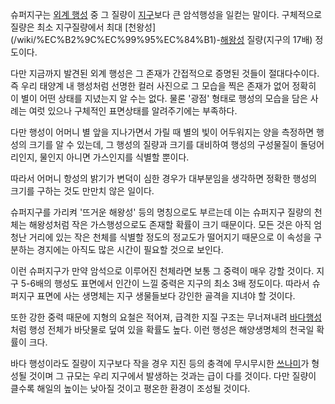 슈퍼지구는 [외계 행성](%EC%99%B8%EA%B3%84%20%ED%96%89%EC%84%B1.md) 중 그 질량이
[지구](%EC%A7%80%EA%B5%AC.md)보다 큰 암석행성을 일컫는 말이다. 구체적으로 질량은 최소 지구질량에서 최대 [천왕성]
(/wiki/%EC%B2%9C%EC%99%95%EC%84%B1)-[해왕성](%ED%95%B4%EC%99%95%EC%84%B1.md)
질량(지구의 17배) 정도이다.

다만 지금까지 발견된 외계 행성은 그 존재가 간접적으로 증명된 것들이 절대다수이다. 즉 우리 태양계 내 행성처럼 선명한 컬러 사진으로 그
모습을 찍은 존재가 없어 정확히 이 별이 어떤 상태를 지녔는지 알 수는 없다. 물론 '광점' 형태로 행성의 모습을 담은 사례는 여럿 있으나
구체적인 표면상태를 알려주기에는 부족하다.

다만 행성이 어머니 별 앞을 지나가면서 가릴 때 별의 빛이 어두워지는 양을 측정하면 행성의 크기를 알 수 있는데, 그 행성의 질량과 크기를
대비하여 행성의 구성물질이 돌덩어리인지, 물인지 아니면 가스인지를 식별할 뿐이다.

따라서 어머니 항성의 밝기가 변덕이 심한 경우가 대부분임을 생각하면 정확한 행성의 크기를 구하는 것도 만만치 않은 일이다.

슈퍼지구를 가리켜 '뜨거운 해왕성' 등의 명칭으로도 부르는데 이는 슈퍼지구 질량의 천체는 해왕성처럼 작은 가스행성으로도 존재할 확률이 크기
때문이다. 모든 것은 아직 엄청난 거리에 있는 작은 천체를 식별할 정도의 정교도가 떨어지기 때문으로 이 속성을 구분하는 경지에는 아직도 많은
시간이 필요할 것으로 보인다.

이런 슈퍼지구가 만약 암석으로 이루어진 천체라면 보통 그 중력이 매우 강할 것이다. 지구 5-6배의 행성도 표면에서 인간이 느낄 중력은
지구의 최소 3배 정도이다. 따라서 슈퍼지구 표면에 사는 생명체는 지구 생물들보다 강인한 골격을 지녀야 할 것이다.

또한 강한 중력 때문에 지형의 요철은 적어져, 급격한 지질 구조는 무너져내려 [바다행성](%EB%B0%94%EB%8B%A4%20%ED%96%89%EC%84%B1.md)처럼 행성 전체가 바닷물로 덮여 있을 확률도 높다.
이런 행성은 해양생명체의 천국일 확률이 크다.

바다 행성이라도 질량이 지구보다 작을 경우 지진 등의 충격에 무시무시한
[쓰나미](%EC%93%B0%EB%82%98%EB%AF%B8.md)가 형성될 것이며 그 규모는 우리 지구에서 발생하는 것과는 급이 다를
것이다. 다만 질량이 클수록 해일의 높이는 낮아질 것이고 평온한 환경이 조성될 것이다.

